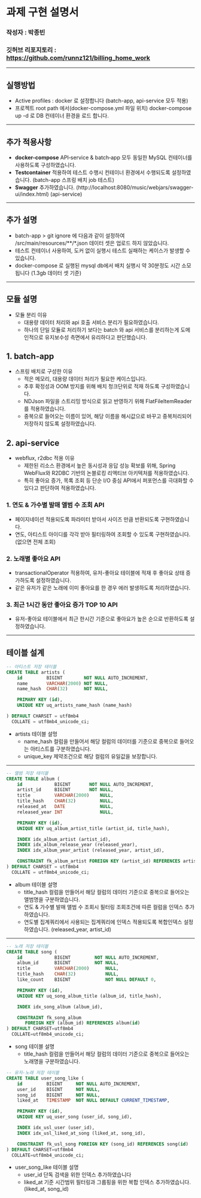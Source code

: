 # 과제 구현 설명서
### 작성자 : 박종빈
### 깃허브 리포지토리 : https://github.com/runnz121/billing_home_work

---
## 실행방법
- Active profiles : docker 로 설정합니다 (batch-app, api-service 모두 적용)
- 프로젝트 root path 에서(docker-compose.yml 파일 위치) docker-compose up -d 로 DB 컨테이너 환경을 로드 합니다.

---

## 추가 적용사항
- **docker-compose** API‑service & batch‑app 모두 동일한 MySQL 컨테이너를 사용하도록 구성하였습니다.
- **Testcontainer** 적용하여 테스트 수행시 컨테이너 환경에서 수행되도록 설정하였습니다. (batch-app 스프링 배치 job 테스트)
- **Swagger** 추가하였습니다. (http://localhost:8080/music/webjars/swagger-ui/index.html) (api-service)

---

## 추가 설명
- batch-app > git ignore 에 다음과 같이 설정하여 /src/main/resources/**/*.json 데이터 셋은 업로드 하지 않았습니다.
- 테스트 컨테이너 사용하여, 도커 없이 실행시 테스트 실패하는 케이스가 발생할 수 있습니다.
- docker-compose 로 실행된 mysql db에서 배치 실행시 약 30분정도 시간 소모됩니다 (1.3gb 데이터 셋 기준) 

---

## 모듈 설명
- 모듈 분리 이유
  - 대용량 데이터 처리와 api 호출 서비스 분리가 필요하였습니다.
  - 하나의 단일 모듈로 처리하기 보다는 batch 와 api 서비스를 분리하는게 도메인적으로 유지보수성 측면에서 유리하다고 판단했습니다.

## 1. batch-app
- 스프링 배치로 구성한 이유
  - 적은 메모리, 대용량 데이터 처리가 필요한 케이스입니다.
  - 추후 확정성과 OOM 방지를 위해 배치 청크단위로 적재 하도록 구성하였습니다.
  - NDJson 파일을 스트리밍 방식으로 읽고 반영하기 위해 FlatFileItemReader 를 적용하였습니다.
  - 중복으로 들어오는 이름이 있어, 해당 이름을 해시값으로 바꾸고 중복처리되어 저장하지 않도록 설정하였습니다. 

## 2. api-service
- webflux, r2dbc 적용 이유
  - 제한된 리소스 환경에서 높은 동시성과 응답 성능 확보를 위해, Spring WebFlux와 R2DBC 기반의 논블로킹 리액티브 아키텍처를 적용하였습니다. 
  - 특히 좋아요 증가, 목록 조회 등 단순 I/O 중심 API에서 퍼포먼스를 극대화할 수 있다고 판단하여 적용하였습니다. 

### 1. 연도 & 가수별 발매 앨범 수 조회 API
- 페이지네이션 적용되도록 파라미터 받아서 사이즈 만큼 반환되도록 구현하였습니다.
- 연도, 아티스트 아이디를 각각 받아 필터링하여 조회할 수 있도록 구현하였습니다. (없으면 전체 조회)

### 2. 노래별 좋아요 API
- transactionalOperator 적용하여, 유저-좋아요 테이블에 적재 후 좋아요 상태 증가하도록 설정하였습니다.
- 같은 유저가 같은 노래에 이미 좋아요를 한 경우 에러 발생하도록 처리하였습니다. 

### 3. 최근 1시간 동안 좋아요 증가 TOP 10 API
- 유저-좋아요 테이블에서 최근 한시간 기준으로 좋아요가 높은 순으로 반환하도록 설정하였습니다. 

---
## 테이블 설계

```sql
-- 아티스트 저장 테이블
CREATE TABLE artists (
    id         BIGINT        NOT NULL AUTO_INCREMENT,
    name       VARCHAR(2000) NOT NULL,
    name_hash  CHAR(32)      NOT NULL,

    PRIMARY KEY (id),
    UNIQUE KEY uq_artists_name_hash (name_hash)

) DEFAULT CHARSET = utf8mb4
  COLLATE = utf8mb4_unicode_ci;

```
- artists 테이블 설멍
  - name_hash 컬럼을 만들어서 해당 컬럼의 데이터를 기준으로 중복으로 들어오는 아티스트를 구분하였습니다. 
  - unique_key 제약조건으로 해당 컬럼의 유일값을 보장합니다. 


---

```sql
-- 앨범 저장 테이블
CREATE TABLE album (
    id            BIGINT       NOT NULL AUTO_INCREMENT,
    artist_id     BIGINT       NOT NULL,
    title         VARCHAR(2000)    NULL,
    title_hash    CHAR(32)         NULL,
    released_at   DATE             NULL,
    released_year INT              NULL,

    PRIMARY KEY (id),
    UNIQUE KEY uq_album_artist_title (artist_id, title_hash),

    INDEX idx_album_artist (artist_id),
    INDEX idx_album_release_year (released_year),
    INDEX idx_album_year_artist (released_year, artist_id),

    CONSTRAINT fk_album_artist FOREIGN KEY (artist_id) REFERENCES artists(id)
) DEFAULT CHARSET = utf8mb4
  COLLATE = utf8mb4_unicode_ci;

```
- album 테이블 설명
  - title_hash 컬럼을 만들어서 해당 컬럼의 데이터 기준으로 중복으로 들어오는 앨범명을 구분하였습니다.
  - 연도 & 가수별 발매 앨범 수 조회시 필터링 조회조건에 따른 컬럼을 인덱스 추가하였습니다. 
  - 연도별 집계쿼리에서 사용되는 집계쿼리에 인덱스 적용되도록 복합인덱스 설정하였습니다. (released_year, artist_id)


---

```sql
-- 노래 저장 테이블
CREATE TABLE song (
    id            BIGINT         NOT NULL AUTO_INCREMENT,
    album_id      BIGINT         NOT NULL,
    title         VARCHAR(2000)      NULL,
    title_hash    CHAR(32)           NULL,
    like_count    BIGINT             NOT NULL DEFAULT 0,

    PRIMARY KEY (id),
    UNIQUE KEY uq_song_album_title (album_id, title_hash),

    INDEX idx_song_album (album_id),

    CONSTRAINT fk_song_album
       FOREIGN KEY (album_id) REFERENCES album(id)
) DEFAULT CHARSET=utf8mb4
  COLLATE=utf8mb4_unicode_ci;

```
- song 테이블 설명
  - title_hash 컬럼을 만들어서 해당 컬럼의 데이터 기준으로 중복으로 들어오는 노래명을 구분하였습니다.


```sql
-- 유저-노래 저장 테이블 
CREATE TABLE user_song_like (
    id         BIGINT     NOT NULL AUTO_INCREMENT,
    user_id    BIGINT     NOT NULL,
    song_id    BIGINT     NOT NULL,
    liked_at   TIMESTAMP  NOT NULL DEFAULT CURRENT_TIMESTAMP,

    PRIMARY KEY (id),
    UNIQUE KEY uq_user_song (user_id, song_id),

    INDEX idx_usl_user (user_id),
    INDEX idx_usl_liked_at_song (liked_at, song_id),

    CONSTRAINT fk_usl_song FOREIGN KEY (song_id) REFERENCES song(id)
) DEFAULT CHARSET=utf8mb4
  COLLATE=utf8mb4_unicode_ci;

```
- user_song_like 테이블 설명
  - user_id 단독 검색을 위한 인덱스 추가하였습니다
  - liked_at 기준 시간범위 필터링과 그룹핑을 위한 복합 인덱스 추가하였습니다. (liked_at, song_id)
